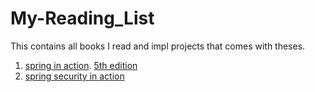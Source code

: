 # My-Reading_List
This contains all books I read and impl projects that comes with theses.
1. [spring in action](https://github.com/abdallahalseddek/Reading-List/tree/main/spring%20in%20action). [5th edition](https://www.manning.com/books/spring-in-action-fifth-edition)
2. [spring security in action](https://github.com/abdallahalseddek/Reading-List/tree/main/spring%20security%20in%20action)


